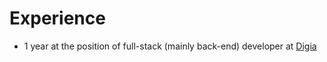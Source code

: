 # Experience

- 1 year at the position of full-stack (mainly back-end) developer at [Digia](https://www.digia.co/)